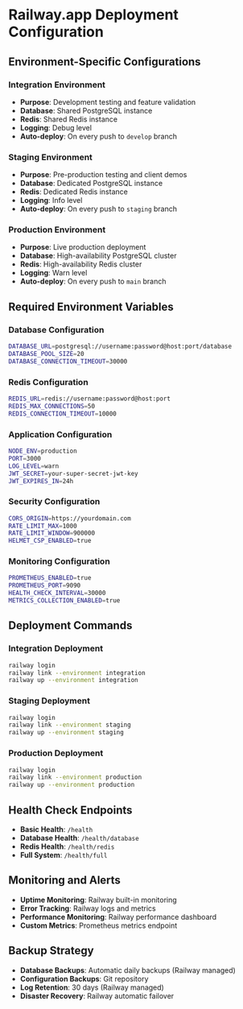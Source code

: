 # Railway.app Deployment Configuration

## Environment-Specific Configurations

### Integration Environment
- **Purpose**: Development testing and feature validation
- **Database**: Shared PostgreSQL instance
- **Redis**: Shared Redis instance
- **Logging**: Debug level
- **Auto-deploy**: On every push to `develop` branch

### Staging Environment
- **Purpose**: Pre-production testing and client demos
- **Database**: Dedicated PostgreSQL instance
- **Redis**: Dedicated Redis instance
- **Logging**: Info level
- **Auto-deploy**: On every push to `staging` branch

### Production Environment
- **Purpose**: Live production deployment
- **Database**: High-availability PostgreSQL cluster
- **Redis**: High-availability Redis cluster
- **Logging**: Warn level
- **Auto-deploy**: On every push to `main` branch

## Required Environment Variables

### Database Configuration
```bash
DATABASE_URL=postgresql://username:password@host:port/database
DATABASE_POOL_SIZE=20
DATABASE_CONNECTION_TIMEOUT=30000
```

### Redis Configuration
```bash
REDIS_URL=redis://username:password@host:port
REDIS_MAX_CONNECTIONS=50
REDIS_CONNECTION_TIMEOUT=10000
```

### Application Configuration
```bash
NODE_ENV=production
PORT=3000
LOG_LEVEL=warn
JWT_SECRET=your-super-secret-jwt-key
JWT_EXPIRES_IN=24h
```

### Security Configuration
```bash
CORS_ORIGIN=https://yourdomain.com
RATE_LIMIT_MAX=1000
RATE_LIMIT_WINDOW=900000
HELMET_CSP_ENABLED=true
```

### Monitoring Configuration
```bash
PROMETHEUS_ENABLED=true
PROMETHEUS_PORT=9090
HEALTH_CHECK_INTERVAL=30000
METRICS_COLLECTION_ENABLED=true
```

## Deployment Commands

### Integration Deployment
```bash
railway login
railway link --environment integration
railway up --environment integration
```

### Staging Deployment
```bash
railway login
railway link --environment staging
railway up --environment staging
```

### Production Deployment
```bash
railway login
railway link --environment production
railway up --environment production
```

## Health Check Endpoints

- **Basic Health**: `/health`
- **Database Health**: `/health/database`
- **Redis Health**: `/health/redis`
- **Full System**: `/health/full`

## Monitoring and Alerts

- **Uptime Monitoring**: Railway built-in monitoring
- **Error Tracking**: Railway logs and metrics
- **Performance Monitoring**: Railway performance dashboard
- **Custom Metrics**: Prometheus metrics endpoint

## Backup Strategy

- **Database Backups**: Automatic daily backups (Railway managed)
- **Configuration Backups**: Git repository
- **Log Retention**: 30 days (Railway managed)
- **Disaster Recovery**: Railway automatic failover
